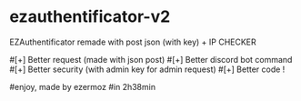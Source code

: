 # ezauthentificator-v2
EZAuthentificator remade with post json (with key) + IP CHECKER


#[+] Better request (made with json post)
#[+] Better discord bot command
#[+] Better security (with admin key for admin request)
#[+] Better code !

#enjoy, 
made by ezermoz
#in 2h38min
